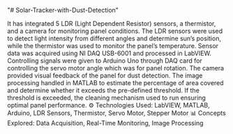 "# Solar-Tracker-with-Dust-Detection" 

It has integrated 5 LDR (Light Dependent Resistor) sensors, a thermistor, and a camera for monitoring panel conditions. 
The LDR sensors were used to detect light intensity from different angles and determine sun’s position, while the thermistor was used to monitor the panel’s temperature. 
Sensor data was acquired using NI DAQ USB-6001 and processed in LabVIEW. Controlling signals were given to Arduino Uno through DAQ card for controlling the servo motor angle which was for panel rotation. 
The camera provided visual feedback of the panel for dust detection. The image processing handled in MATLAB to estimate the percentage of area covered and determine whether it exceeds the pre-defined threshold. If the threshold is exceeded, the cleaning mechanism used to run ensuring optimal panel performance.
⚙️ Technologies Used: LabVIEW, MATLAB, Arduino, LDR Sensors, Thermistor, Servo Motor, Stepper Motor
📊 Concepts Explored: Data Acquisition, Real-Time Monitoring, Image Processing
